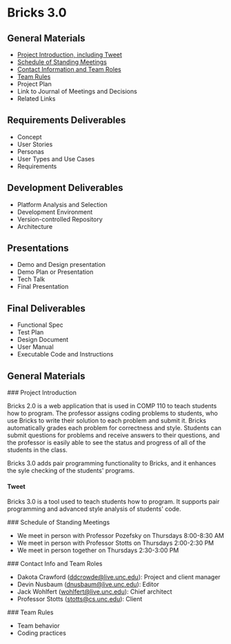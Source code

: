 # Bricks 3.0

## General Materials
* [Project Introduction, including Tweet](#projectIntro)
* [Schedule of Standing Meetings](#meetingSchedule)
* [Contact Information and Team Roles](#contactInfoAndRoles)
* [Team Rules](#teamRules)
* Project Plan
* Link to Journal of Meetings and Decisions
* Related Links

## Requirements Deliverables
* Concept
* User Stories
* Personas
* User Types and Use Cases
* Requirements

## Development Deliverables
* Platform Analysis and Selection
* Development Environment
* Version-controlled Repository
* Architecture

## Presentations
* Demo and Design presentation
* Demo Plan or Presentation
* Tech Talk
* Final Presentation

## Final Deliverables
* Functional Spec
* Test Plan
* Design Document
* User Manual
* Executable Code and Instructions

## General Materials

###<a name="projectIntro"></a> Project Introduction

Bricks 2.0 is a web application that is used in COMP 110 to teach students how to program.  The professor assigns coding problems to students, who use Bricks to write their solution to each problem and submit it. Bricks automatically grades each problem for correctness and style.  Students can submit questions for problems and receive answers to their questions, and the professor is easily able to see the status and progress of all of the students in the class.

Bricks 3.0 adds pair programming functionality to Bricks, and it enhances the syle checking of the students' programs.
#### Tweet
Bricks 3.0 is a tool used to teach students how to program.  It supports pair programming and advanced style analysis of students' code.

###<a name="meetingSchedule"></a> Schedule of Standing Meetings
* We meet in person with Professor Pozefsky on Thursdays 8:00-8:30 AM
* We meet in person with Professor Stotts on Thursdays 2:00-2:30 PM
* We meet in person together on Thursdays 2:30-3:00 PM

###<a name="contactInfoAndRoles"></a> Contact Info and Team Roles
* Dakota Crawford (ddcrowde@live.unc.edu): Project and client manager
* Devin Nusbaum (dnusbaum@live.unc.edu): Editor
* Jack Wohlfert (wohlfert@live.unc.edu): Chief architect
* Professor Stotts (stotts@cs.unc.edu): Client

###<a name="teamRules"></a> Team Rules
* Team behavior
* Coding practices
